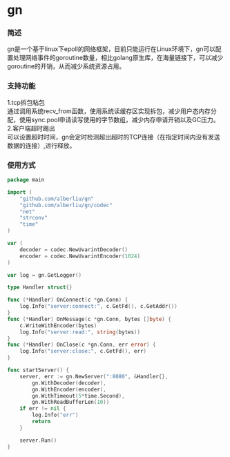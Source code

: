 # gn
### 简述
gn是一个基于linux下epoll的网络框架，目前只能运行在Linux环境下，gn可以配置处理网络事件的goroutine数量，相比golang原生库，在海量链接下，可以减少goroutine的开销，从而减少系统资源占用。
### 支持功能
1.tcp拆包粘包  
通过调用系统recv_from函数，使用系统读缓存区实现拆包，减少用户态内存分配，使用sync.pool申请读写使用的字节数组，减少内存申请开销以及GC压力。  
2.客户端超时踢出  
可以设置超时时间，gn会定时检测超出超时的TCP连接（在指定时间内没有发送数据的连接）,进行释放。
### 使用方式
```go
package main

import (
	"github.com/alberliu/gn"
	"github.com/alberliu/gn/codec"
	"net"
	"strconv"
	"time"
)

var (
	decoder = codec.NewUvarintDecoder()
	encoder = codec.NewUvarintEncoder(1024)
)

var log = gn.GetLogger()

type Handler struct{}

func (*Handler) OnConnect(c *gn.Conn) {
	log.Info("server:connect:", c.GetFd(), c.GetAddr())
}
func (*Handler) OnMessage(c *gn.Conn, bytes []byte) {
	c.WriteWithEncoder(bytes)
	log.Info("server:read:", string(bytes))
}
func (*Handler) OnClose(c *gn.Conn, err error) {
	log.Info("server:close:", c.GetFd(), err)
}

func startServer() {
	server, err := gn.NewServer(":8080", &Handler{},
		gn.WithDecoder(decoder),
		gn.WithEncoder(encoder),
		gn.WithTimeout(5*time.Second),
		gn.WithReadBufferLen(10))
	if err != nil {
		log.Info("err")
		return
	}

	server.Run()
}
```
